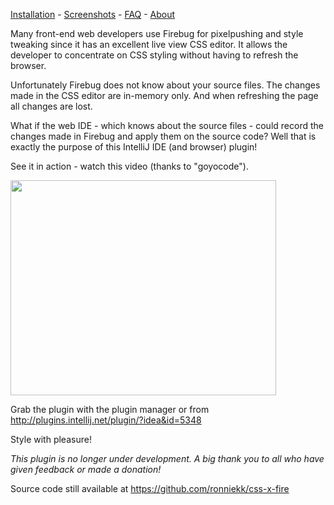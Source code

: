 [Installation](Installation.md) - [Screenshots](Screenshots.md) - [FAQ](FAQ.md) - [About](About.md)

Many front-end web developers use Firebug for pixelpushing and style tweaking since it has an excellent live view CSS editor. It allows the developer to concentrate on CSS styling without having to refresh the browser.

Unfortunately Firebug does not know about your source files. The changes made in the CSS editor are in-memory only. And when refreshing the page all changes are lost.

What if the web IDE - which knows about the source files - could record the changes made in Firebug and apply them on the source code? Well that is exactly the purpose of this IntelliJ IDE (and browser) plugin!

See it in action - watch this video (thanks to "goyocode").

<a href='http://www.youtube.com/watch?feature=player_embedded&v=DpjzC_yvTJs' target='_blank'><img src='http://img.youtube.com/vi/DpjzC_yvTJs/0.jpg' width='425' height=344 /></a>

Grab the plugin with the plugin manager or from http://plugins.intellij.net/plugin/?idea&id=5348

Style with pleasure!




_This plugin is no longer under development. A big thank you to all who have given feedback or made a donation!_

Source code still available at https://github.com/ronniekk/css-x-fire